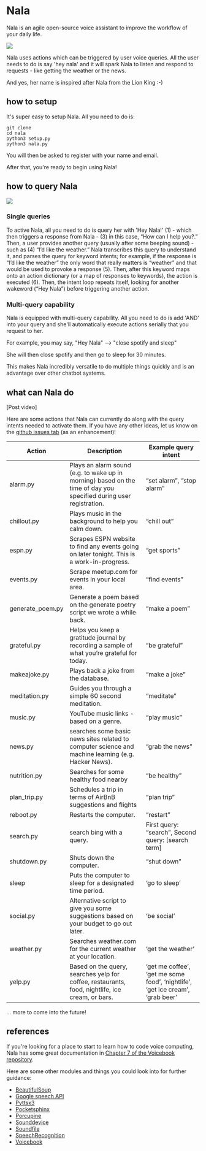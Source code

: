# Nala

Nala is an agile open-source voice assistant to improve the workflow of your daily life. 

![](https://media.giphy.com/media/VDzVG8lvNRufu/giphy.gif)

Nala uses actions which can be triggered by user voice queries. All the user needs to do is say 'hey nala' and it will spark Nala to listen and respond to requests - like getting the weather or the news.

And yes, her name is inspired after Nala from the Lion King :-) 

## how to setup

It's super easy to setup Nala. All you need to do is:

    git clone 
    cd nala
    python3 setup.py
    python3 nala.py
    
You will then be asked to register with your name and email.

After that, you're ready to begin using Nala! 

## how to query Nala

![](https://github.com/jim-schwoebel/nala/blob/master/data/other/Webp.net-gifmaker.gif)

### Single queries 

To active Nala, all you need to do is query her with 'Hey Nala!' (1) - which then triggers a response from Nala - (3) in this case, “How can I help you?.” Then, a user provides another query (usually after some beeping sound) - such as (4) “I’d like the weather.” Nala transcribes this query to understand it, and parses the query for keyword intents; for example, if the response is “I’d like the weather” the only word that really matters is “weather” and that would be used to provoke a response (5). Then, after this keyword maps onto an action dictionary (or a map of responses to keywords), the action is executed (6). Then, the intent loop repeats itself, looking for another wakeword (“Hey Nala”) before triggering another action. 

### Multi-query capability 

Nala is equipped with multi-query capability. All you need to do is add 'AND' into your query and she'll automatically execute actions serially that you request to her. 

For example, you may say, "Hey Nala" --> "close spotify and sleep" 

She will then close spotify and then go to sleep for 30 minutes. 

This makes Nala incredibly versatile to do multiple things quickly and is an advantage over other chatbot systems. 

## what can Nala do

[Post video]

Here are some actions that Nala can currently do along with the query intents needed to activate them. If you have any other ideas, let us know on the [github issues tab](https://github.com/jim-schwoebel/nala/issues) (as an enhancement)! 

| Action  | Description | Example query intent | 
| ------------- | ------------- | ------------- |
| alarm.py | Plays an alarm sound (e.g. to wake up in morning) based on the time of day you specified during user registration. | “set alarm”, “stop alarm” | 
| chillout.py | Plays music in the background to help you calm down.| “chill out” | 
| espn.py | Scrapes ESPN website to find any events going on later tonight. This is a work-in-progress.| “get sports”|
| events.py | Scrape meetup.com for events in your local area. | “find events” | 
| generate_poem.py | Generate a poem based on the generate poetry script we wrote a while back.| “make a poem”| 
| grateful.py | Helps you keep a gratitude journal by recording a sample of what you’re grateful for today. | “be grateful” | 
| makeajoke.py | Plays back a joke from the database. | “make a joke” | 
| meditation.py | Guides you through a simple 60 second meditation.| “meditate” | 
| music.py | YouTube music links - based on a genre. | “play music” | 
| news.py | searches some basic news sites related to computer science and machine learning (e.g. Hacker News). | “grab the news” | 
| nutrition.py | Searches for some healthy food nearby | “be healthy” | 
| plan_trip.py | Schedules a trip in terms of AirBnB suggestions and flights | “plan trip” | 
| reboot.py | Restarts the computer. | “restart” |
| search.py | search bing with a query. | First query: “search”, Second query: [search term] | 
| shutdown.py | Shuts down the computer. | “shut down” |
| sleep |  Puts the computer to sleep for a designated time period. | ‘go to sleep’|
| social.py | Alternative script to give you some suggestions based on your budget to go out later. | ‘be social’|
| weather.py | Searches weather.com for the current weather at your location. | ‘get the weather’|
| yelp.py | Based on the query, searches yelp for coffee, restaurants, food, nightlife, ice cream, or bars. |‘get me coffee’, ‘get me some food’, ‘nightlife’, ‘get ice cream’, ‘grab beer’| 

... more to come into the future! 

## references 

If you're looking for a place to start to learn how to code voice computing, Nala has some great documentation in [Chapter 7 of the Voicebook repository](https://github.com/jim-schwoebel/voicebook/tree/master/chapter_7_design).

Here are some other modules and things you could look into for further guidance:

* [BeautifulSoup](https://www.crummy.com/software/BeautifulSoup/bs4/doc/)
* [Google speech API](https://cloud.google.com/speech-to-text/docs/)
* [Pyttsx3](https://github.com/nateshmbhat/pyttsx3)
* [Pocketsphinx](https://github.com/cmusphinx/pocketsphinx)
* [Porcupine](https://github.com/Picovoice/Porcupine)
* [Sounddevice](https://python-sounddevice.readthedocs.io/en/0.3.11/)
* [Soundfile](https://github.com/bastibe/SoundFile)
* [SpeechRecognition](https://pypi.org/project/SpeechRecognition/) 
* [Voicebook](https://github.com/jim-schwoebel/voicebook/tree/master)
